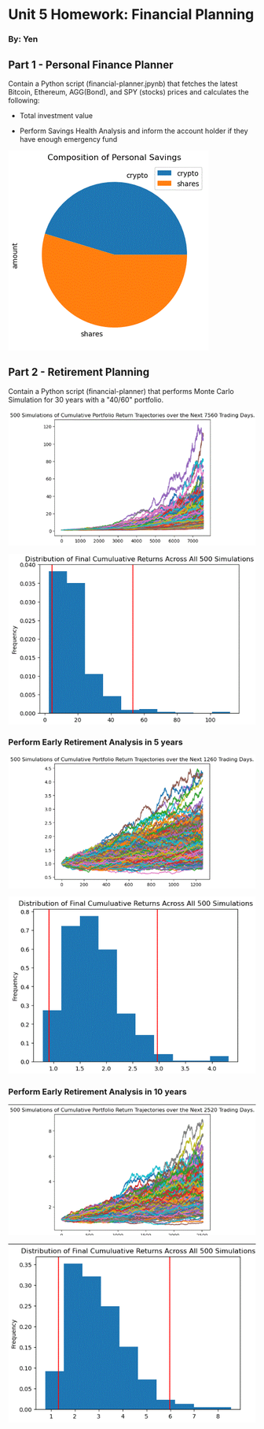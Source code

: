 # Unit 5 Homework: Financial Planning
### By: Yen

## Part 1 - Personal Finance Planner
Contain a Python script (financial-planner.jpynb) that fetches the latest Bitcoin, Ethereum, AGG(Bond), and SPY (stocks) prices and calculates the following:

* Total investment value

* Perform Savings Health Analysis and inform the account holder if they have enough emergency fund

![picture](https://github.com/yenla9/python-homework/blob/main/Homework5/personal_saving.GIF)

## Part 2 - Retirement Planning
Contain a Python script (financial-planner) that performs Monte Carlo Simulation for 30 years with a "40/60" portfolio.

![30 years](https://github.com/yenla9/python-homework/blob/main/Homework5/30%20years.GIF)

![30 years Distribution](https://github.com/yenla9/python-homework/blob/main/Homework5/distr_30%20years.GIF)

### Perform Early Retirement Analysis in 5 years
![5 years](https://github.com/yenla9/python-homework/blob/main/Homework5/5_yrs.GIF)

![5 years Distribution](https://github.com/yenla9/python-homework/blob/main/Homework5/distr_5yrs.GIF)

### Perform Early Retirement Analysis in 10 years
![10 years](https://github.com/yenla9/python-homework/blob/main/Homework5/10yrs.GIF)

![10 years Distribution](https://github.com/yenla9/python-homework/blob/main/Homework5/distri_10.GIF)
